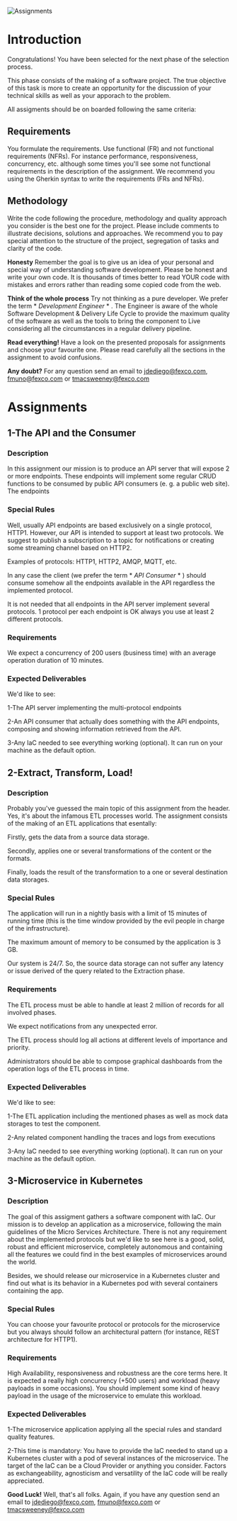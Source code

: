 ![Assignments](assignments.jpg)

# Introduction
Congratulations! You have been selected for the next phase of the selection process. 

This phase consists of the making of a software project. The true objective of this task is more to create an opportunity for the discussion of your technical skills as well as your apporach to the problem.

All assigments should be on boarded following the same criteria:

## Requirements
You formulate the requirements. Use functional (FR) and not functional requirements (NFRs). For instance performance, responsiveness, concurrency, etc. although some times you'll see some not functional requirements in the description of the assignment.
We recommend you using the Gherkin syntax to write the requirements (FRs and NFRs).

## Methodology
Write the code following the procedure, methodology and quality approach you consider is the best one for the project. Please include comments to illustrate decisions, solutions and approaches. 
We recommend you to pay special attention to the structure of the project, segregation of tasks and clarity of the code.



**Honesty**
Remember the goal is to give us an idea of your personal and special way of understanding software development. Please be honest and write your own code. It is thousands of times better to read YOUR code with mistakes and errors rather than reading some copied code from the web.

**Think of the whole process**
Try not thinking as a pure developer. We prefer the term * *Development Engineer* * . The Engineer is aware of the whole Software Development & Delivery Life Cycle to provide the maximum quality of the software as well as the tools to bring the component to Live considering all the circumstances in a regular delivery pipeline.

**Read everything!**
Have a look on the presented proposals for assignments and choose your favourite one. Please read carefully all the sections in the assignment to avoid confusions. 

**Any doubt?**
For any question send an email to jdediego@fexco.com, fmuno@fexco.com or tmacsweeney@fexco.com



# Assignments

## 1-The API and the Consumer

### Description
In this assignment our mission is to produce an API server that will expose 2 or more endpoints. These endpoints will implement some regular CRUD functions to be consumed by public API consumers (e. g. a public web site). The endpoints 


### Special Rules
Well, usually API endpoints are based exclusively on a single protocol, HTTP1. However, our API is intended to support at least two protocols. We suggest to publish a subscription to a topic for notifications or creating some streaming channel based on HTTP2. 

Examples of protocols: HTTP1, HTTP2, AMQP, MQTT, etc.

In any case the client (we prefer the term * *API Consumer* * ) should consume somehow all the endpoints available in the API regardless the implemented protocol.

It is not needed that all endpoints in the API server implement several protocols. 1 protocol per each endpoint is OK always you use at least 2 different protocols.


### Requirements
We expect a concurrency of 200 users (business time) with an average operation duration of 10 minutes.

### Expected Deliverables
We'd like to see:

1-The API server implementing the multi-protocol endpoints

2-An API consumer that actually does something with the API endpoints, composing and showing information retrieved from the API.

3-Any IaC needed to see everything working (optional). It can run on your machine as the default option.



## 2-Extract, Transform, Load!

### Description
Probably you've guessed the main topic of this assignment from the header. Yes, it's about the infamous ETL processes world. The assignment consists of the making of an ETL applications that esentally:

Firstly, gets the data from a source data storage.

Secondly, applies one or several transformations of the content or the formats.

Finally, loads the result of the transformation to a one or several destination data storages.


### Special Rules
The application will run in a nightly basis with a limit of 15 minutes of running time (this is the time window provided by the evil people in charge of the infrastructure).

The maximum amount of memory to be consumed by the application is 3 GB.

Our system is 24/7. So, the source data storage can not suffer any latency or issue derived of the query related to the Extraction phase.


### Requirements
The ETL process must be able to handle at least 2 million of records for all involved phases.

We expect notifications from any unexpected error.

The ETL process should log all actions at different levels of importance and priority.

Administrators should be able to compose graphical dashboards from the operation logs of the ETL process in time. 


### Expected Deliverables
We'd like to see:

1-The ETL application including the mentioned phases as well as mock data storages to test the component.

2-Any related component handling the traces and logs from executions

3-Any IaC needed to see everything working (optional). It can run on your machine as the default option.



## 3-Microservice in Kubernetes

### Description
The goal of this assigment gathers a software component with IaC. Our mission is to develop an application as a microservice, following the main guidelines of the Micro Services Architecture. There is not any requirement about the implemented protocols but we'd like to see here is a good, solid, robust and efficient microservice, completely autonomous and containing all the features we could find in the best examples of microservices around the world.

Besides, we should release our microservice in a Kubernetes cluster and find out what is its behavior in a Kubernetes pod with several containers containing the app.


### Special Rules
You can choose your favourite protocol or protocols for the microservice but you always should follow an architectural pattern (for instance, REST architecture for HTTP1). 


### Requirements
High Availability, responsiveness and robustness are the core terms here. It is expected a really high concurrency (+500 users) and workload (heavy payloads in some occasions). You should implement some kind of heavy payload in the usage of the microservice to emulate this workload.


### Expected Deliverables
1-The microservice application applying all the special rules and standard quality features.

2-This time is mandatory: You have to provide the IaC needed to stand up a Kubernetes cluster with a pod of several instances of the microservice. The target of the IaC can be a Cloud Provider or anything you consider. Factors as exchangeability, agnosticism and versatility of the IaC code will be really appreciated.



**Good Luck!**
Well, that's all folks. Again, if you have any question send an email to jdediego@fexco.com, fmuno@fexco.com or tmacsweeney@fexco.com
